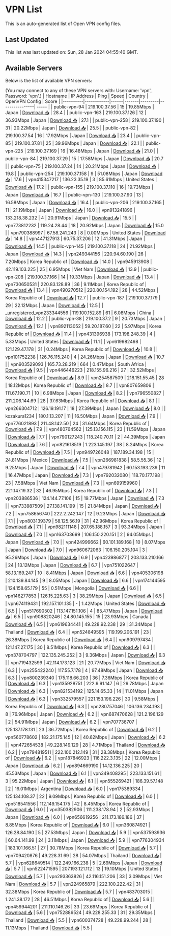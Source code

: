# VPN List

This is an auto-generated list of Open VPN config files.

## Last Updated

This list was last updated on: Sun, 28 Jan 2024 04:55:40 GMT.

## Available Servers

Below is the list of available VPN servers:

(You may connect to any of these VPN servers with: Username: 'vpn', Password: 'vpn'.)
| Hostname | IP Address | Ping | Speed | Country | OpenVPN Config | Score |
|----------|------------|------|-------|---------|----------------| ----- |
| public-vpn-94 | 219.100.37.56 | 15 | 19.85Mbps | Japan | [Download 📥](./configs/server_0_JP.ovpn) | 28.4 |
| public-vpn-163 | 219.100.37.126 | 12 | 36.93Mbps | Japan | [Download 📥](./configs/server_1_JP.ovpn) | 27.1 |
| public-vpn-258 | 219.100.37.190 | 31 | 20.22Mbps | Japan | [Download 📥](./configs/server_2_JP.ovpn) | 25.5 |
| public-vpn-82 | 219.100.37.54 | 16 | 17.92Mbps | Japan | [Download 📥](./configs/server_3_JP.ovpn) | 23.4 |
| public-vpn-85 | 219.100.37.81 | 25 | 39.96Mbps | Japan | [Download 📥](./configs/server_4_JP.ovpn) | 22.1 |
| public-vpn-225 | 219.100.37.169 | 16 | 16.48Mbps | Japan | [Download 📥](./configs/server_5_JP.ovpn) | 21.0 |
| public-vpn-84 | 219.100.37.29 | 15 | 17.58Mbps | Japan | [Download 📥](./configs/server_6_JP.ovpn) | 20.7 |
| public-vpn-75 | 219.100.37.24 | 14 | 20.21Mbps | Japan | [Download 📥](./configs/server_7_JP.ovpn) | 19.8 |
| public-vpn-254 | 219.100.37.158 | 9 | 51.08Mbps | Japan | [Download 📥](./configs/server_8_JP.ovpn) | 17.6 |
| vpn415347217 | 136.23.35.19 | 3 | 85.61Mbps | United States | [Download 📥](./configs/server_9_US.ovpn) | 17.2 |
| public-vpn-155 | 219.100.37.110 | 16 | 19.73Mbps | Japan | [Download 📥](./configs/server_10_JP.ovpn) | 16.7 |
| public-vpn-130 | 219.100.37.90 | 13 | 16.58Mbps | Japan | [Download 📥](./configs/server_11_JP.ovpn) | 16.4 |
| public-vpn-206 | 219.100.37.165 | 11 | 21.19Mbps | Japan | [Download 📥](./configs/server_12_JP.ovpn) | 16.0 |
| vpn913241896 | 133.218.38.232 | 4 | 20.91Mbps | Japan | [Download 📥](./configs/server_13_JP.ovpn) | 15.5 |
| vpn773812232 | 119.24.28.44 | 18 | 20.92Mbps | Japan | [Download 📥](./configs/server_14_JP.ovpn) | 15.0 |
| vpn790388997 | 67.58.241.243 | 8 | 0.00Mbps | United States | [Download 📥](./configs/server_15_US.ovpn) | 14.8 |
| vpn447127913 | 60.75.37.206 | 12 | 41.31Mbps | Japan | [Download 📥](./configs/server_16_JP.ovpn) | 14.5 |
| public-vpn-145 | 219.100.37.118 | 24 | 21.92Mbps | Japan | [Download 📥](./configs/server_17_JP.ovpn) | 14.3 |
| vpn249344156 | 220.94.60.190 | 26 | 7.20Mbps | Korea Republic of | [Download 📥](./configs/server_18_KR.ovpn) | 14.0 |
| vpn945913908 | 42.119.103.225 | 25 | 6.95Mbps | Viet Nam | [Download 📥](./configs/server_19_VN.ovpn) | 13.9 |
| public-vpn-208 | 219.100.37.166 | 14 | 19.33Mbps | Japan | [Download 📥](./configs/server_20_JP.ovpn) | 13.4 |
| vpn730650531 | 220.83.128.89 | 36 | 9.11Mbps | Korea Republic of | [Download 📥](./configs/server_21_KR.ovpn) | 13.4 |
| vpn490270512 | 220.80.154.192 | 28 | 44.52Mbps | Korea Republic of | [Download 📥](./configs/server_22_KR.ovpn) | 12.7 |
| public-vpn-187 | 219.100.37.179 | 29 | 22.12Mbps | Japan | [Download 📥](./configs/server_23_JP.ovpn) | 12.5 |
| _unregistered_vpn233344556 | 119.100.152.89 | 61 | 6.08Mbps | China | [Download 📥](./configs/server_24_CN.ovpn) | 12.2 |
| public-vpn-38 | 219.100.37.2 | 9 | 20.73Mbps | Japan | [Download 📥](./configs/server_25_JP.ovpn) | 12.1 |
| vpn892113052 | 59.20.187.60 | 22 | 5.97Mbps | Korea Republic of | [Download 📥](./configs/server_26_KR.ovpn) | 11.4 |
| vpn431396938 | 173.198.248.39 | 4 | 5.33Mbps | United States | [Download 📥](./configs/server_27_US.ovpn) | 11.1 |
| vpn619982498 | 121.129.47.178 | 31 | 0.24Mbps | Korea Republic of | [Download 📥](./configs/server_28_KR.ovpn) | 10.8 |
| vpn101752238 | 126.76.115.240 | 4 | 24.26Mbps | Japan | [Download 📥](./configs/server_29_JP.ovpn) | 10.7 |
| vpn903529093 | 165.73.28.219 | 664 | 0.47Mbps | South Africa | [Download 📥](./configs/server_30_ZA.ovpn) | 9.5 |
| vpn446446223 | 218.155.96.216 | 27 | 32.52Mbps | Korea Republic of | [Download 📥](./configs/server_31_KR.ovpn) | 8.9 |
| vpn254587509 | 218.151.55.45 | 28 | 18.12Mbps | Korea Republic of | [Download 📥](./configs/server_32_KR.ovpn) | 8.7 |
| vpn807659806 | 111.67.190.71 | 10 | 6.98Mbps | Japan | [Download 📥](./configs/server_33_JP.ovpn) | 8.2 |
| vpn796550827 | 211.206.144.69 | 28 | 37.63Mbps | Korea Republic of | [Download 📥](./configs/server_34_KR.ovpn) | 8.1 |
| vpn266304712 | 126.19.191.17 | 18 | 27.39Mbps | Japan | [Download 📥](./configs/server_35_JP.ovpn) | 8.0 |
| kozakura1234 | 180.1.13.207 | 11 | 16.50Mbps | Japan | [Download 📥](./configs/server_36_JP.ovpn) | 7.9 |
| vpn776021893 | 211.48.142.50 | 24 | 31.64Mbps | Korea Republic of | [Download 📥](./configs/server_37_KR.ovpn) | 7.9 |
| vpn480764562 | 125.13.156.115 | 23 | 11.59Mbps | Japan | [Download 📥](./configs/server_38_JP.ovpn) | 7.7 |
| vpn790127243 | 118.240.70.11 | 2 | 44.39Mbps | Japan | [Download 📥](./configs/server_39_JP.ovpn) | 7.6 |
| vpn821618519 | 1.223.145.197 | 38 | 8.24Mbps | Korea Republic of | [Download 📥](./configs/server_40_KR.ovpn) | 7.5 |
| vpn949726048 | 187.189.34.198 | 15 | 24.81Mbps | Mexico | [Download 📥](./configs/server_41_MX.ovpn) | 7.5 |
| vpn266981838 | 58.5.55.36 | 12 | 9.25Mbps | Japan | [Download 📥](./configs/server_42_JP.ovpn) | 7.4 |
| vpn479781942 | 60.153.193.239 | 11 | 16.47Mbps | Japan | [Download 📥](./configs/server_43_JP.ovpn) | 7.3 |
| vpn792032080 | 118.70.177.198 | 23 | 7.58Mbps | Viet Nam | [Download 📥](./configs/server_44_VN.ovpn) | 7.3 |
| vpn699159960 | 221.147.19.32 | 32 | 46.95Mbps | Korea Republic of | [Download 📥](./configs/server_45_KR.ovpn) | 7.3 |
| vpn203886536 | 124.144.77.106 | 15 | 19.77Mbps | Japan | [Download 📥](./configs/server_46_JP.ovpn) | 7.3 |
| vpn733987509 | 27.138.141.199 | 15 | 21.84Mbps | Japan | [Download 📥](./configs/server_47_JP.ovpn) | 7.2 |
| vpn758656740 | 222.2.242.147 | 12 | 9.23Mbps | Japan | [Download 📥](./configs/server_48_JP.ovpn) | 7.1 |
| vpn803139379 | 58.125.56.19 | 31 | 42.96Mbps | Korea Republic of | [Download 📥](./configs/server_49_KR.ovpn) | 7.1 |
| vpn982111148 | 207.65.188.157 | 3 | 93.34Mbps | Japan | [Download 📥](./configs/server_50_JP.ovpn) | 7.0 |
| vpn163703699 | 106.150.220.151 | 2 | 94.05Mbps | Japan | [Download 📥](./configs/server_51_JP.ovpn) | 7.0 |
| vpn424999662 | 60.101.189.168 | 10 | 8.07Mbps | Japan | [Download 📥](./configs/server_52_JP.ovpn) | 7.0 |
| vpn960672063 | 106.150.205.104 | 3 | 95.26Mbps | Japan | [Download 📥](./configs/server_53_JP.ovpn) | 6.9 |
| vpn423986877 | 203.133.210.166 | 24 | 13.12Mbps | Japan | [Download 📥](./configs/server_54_JP.ovpn) | 6.7 |
| vpn751022647 | 58.13.169.247 | 10 | 8.41Mbps | Japan | [Download 📥](./configs/server_55_JP.ovpn) | 6.6 |
| vpn405306198 | 210.139.84.145 | 9 | 8.05Mbps | Japan | [Download 📥](./configs/server_56_JP.ovpn) | 6.6 |
| vpn174144595 | 124.158.65.179 | 55 | 0.51Mbps | Mongolia | [Download 📥](./configs/server_57_MN.ovpn) | 6.6 |
| vpn146277853 | 126.15.225.63 | 3 | 38.29Mbps | Japan | [Download 📥](./configs/server_58_JP.ovpn) | 6.5 |
| vpn674119431 | 192.157.101.135 | - | 1.42Mbps | United States | [Download 📥](./configs/server_59_US.ovpn) | 6.5 |
| vpn517690502 | 113.147.151.106 | 4 | 85.47Mbps | Japan | [Download 📥](./configs/server_60_JP.ovpn) | 6.5 |
| vpn908820246 | 24.80.145.155 | 15 | 23.93Mbps | Canada | [Download 📥](./configs/server_61_CA.ovpn) | 6.5 |
| vpn619634441 | 49.228.92.238 | 29 | 31.34Mbps | Thailand | [Download 📥](./configs/server_62_TH.ovpn) | 6.4 |
| vpn524849595 | 119.199.206.191 | 23 | 26.38Mbps | Korea Republic of | [Download 📥](./configs/server_63_KR.ovpn) | 6.4 |
| vpn909797434 | 121.147.27.175 | 30 | 8.51Mbps | Korea Republic of | [Download 📥](./configs/server_64_KR.ovpn) | 6.3 |
| vpn378704797 | 122.135.245.252 | 3 | 9.36Mbps | Japan | [Download 📥](./configs/server_65_JP.ovpn) | 6.3 |
| vpn719432599 | 42.114.173.123 | 21 | 20.77Mbps | Viet Nam | [Download 📥](./configs/server_66_VN.ovpn) | 6.3 |
| vpn255422240 | 117.55.7.178 | 4 | 97.48Mbps | Japan | [Download 📥](./configs/server_67_JP.ovpn) | 6.3 |
| vpn800239340 | 175.118.66.203 | 36 | 7.36Mbps | Korea Republic of | [Download 📥](./configs/server_68_KR.ovpn) | 6.3 |
| vpn135928751 | 222.9.91.147 | 6 | 29.78Mbps | Japan | [Download 📥](./configs/server_69_JP.ovpn) | 6.3 |
| vpn821534192 | 125.14.65.33 | 14 | 11.01Mbps | Japan | [Download 📥](./configs/server_70_JP.ovpn) | 6.3 |
| vpn332579557 | 221.153.196.226 | 30 | 9.58Mbps | Korea Republic of | [Download 📥](./configs/server_71_KR.ovpn) | 6.3 |
| vpn280757046 | 106.136.234.193 | 8 | 76.96Mbps | Japan | [Download 📥](./configs/server_72_JP.ovpn) | 6.2 |
| vpn687470628 | 121.2.196.129 | 2 | 54.91Mbps | Japan | [Download 📥](./configs/server_73_JP.ovpn) | 6.2 |
| vpn707736707 | 125.137.178.131 | 23 | 36.72Mbps | Korea Republic of | [Download 📥](./configs/server_74_KR.ovpn) | 6.2 |
| vpn560778602 | 182.21.175.145 | 12 | 40.62Mbps | Japan | [Download 📥](./configs/server_75_JP.ovpn) | 6.2 |
| vpn472654538 | 49.228.149.129 | 28 | 4.71Mbps | Thailand | [Download 📥](./configs/server_76_TH.ovpn) | 6.2 |
| vpn794819511 | 222.100.212.149 | 31 | 28.38Mbps | Korea Republic of | [Download 📥](./configs/server_77_KR.ovpn) | 6.2 |
| vpn187846923 | 116.222.3.135 | 22 | 12.00Mbps | Japan | [Download 📥](./configs/server_78_JP.ovpn) | 6.2 |
| vpn894669190 | 14.12.136.225 | 20 | 45.53Mbps | Japan | [Download 📥](./configs/server_79_JP.ovpn) | 6.1 |
| vpn349408295 | 223.133.151.61 | 3 | 95.22Mbps | Japan | [Download 📥](./configs/server_80_JP.ovpn) | 6.1 |
| vpn555269421 | 186.39.57.148 | 2 | 16.01Mbps | Argentina | [Download 📥](./configs/server_81_AR.ovpn) | 6.0 |
| vpn175389334 | 125.134.108.37 | 22 | 9.09Mbps | Korea Republic of | [Download 📥](./configs/server_82_KR.ovpn) | 6.0 |
| vpn518541556 | 112.149.154.175 | 42 | 8.45Mbps | Korea Republic of | [Download 📥](./configs/server_83_KR.ovpn) | 6.0 |
| vpn350382906 | 111.238.178.94 | 2 | 52.93Mbps | Japan | [Download 📥](./configs/server_84_JP.ovpn) | 6.0 |
| vpn656619256 | 211.173.186.186 | 37 | 8.85Mbps | Korea Republic of | [Download 📥](./configs/server_85_KR.ovpn) | 6.0 |
| vpn360874921 | 126.28.84.190 | 5 | 27.53Mbps | Japan | [Download 📥](./configs/server_86_JP.ovpn) | 5.9 |
| vpn537593936 | 60.64.141.99 | 24 | 3.11Mbps | Japan | [Download 📥](./configs/server_87_JP.ovpn) | 5.9 |
| vpn776304934 | 183.101.166.51 | 27 | 30.78Mbps | Korea Republic of | [Download 📥](./configs/server_88_KR.ovpn) | 5.7 |
| vpn709420876 | 49.228.31.69 | 28 | 54.07Mbps | Thailand | [Download 📥](./configs/server_89_TH.ovpn) | 5.7 |
| vpn628649514 | 122.249.166.238 | 5 | 2.69Mbps | Japan | [Download 📥](./configs/server_90_JP.ovpn) | 5.7 |
| vpn522471595 | 207.193.121.112 | 13 | 19.10Mbps | United States | [Download 📥](./configs/server_91_US.ovpn) | 5.7 |
| vpn293363826 | 42.116.151.206 | 33 | 3.09Mbps | Viet Nam | [Download 📥](./configs/server_92_VN.ovpn) | 5.7 |
| vpn224965879 | 222.100.222.42 | 31 | 32.38Mbps | Korea Republic of | [Download 📥](./configs/server_93_KR.ovpn) | 5.7 |
| vpn483703015 | 1.241.38.172 | 28 | 46.51Mbps | Korea Republic of | [Download 📥](./configs/server_94_KR.ovpn) | 5.6 |
| vpn459944201 | 211.110.146.26 | 33 | 23.69Mbps | Korea Republic of | [Download 📥](./configs/server_95_KR.ovpn) | 5.6 |
| vpn752886524 | 49.228.255.33 | 31 | 29.35Mbps | Thailand | [Download 📥](./configs/server_96_TH.ovpn) | 5.5 |
| vpn600374728 | 49.228.99.244 | 28 | 11.13Mbps | Thailand | [Download 📥](./configs/server_97_TH.ovpn) | 5.5 |
